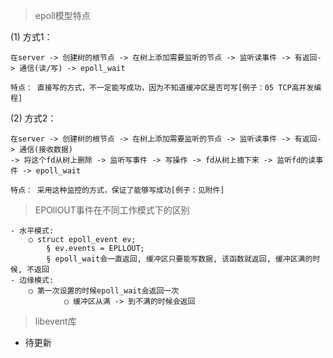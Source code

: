 
> epoll模型特点

(1) 方式1：

    在server -> 创建树的根节点 -> 在树上添加需要监听的节点 -> 监听读事件 -> 有返回- > 通信(读/写) -> epoll_wait

    特点： 直接写的方式，不一定能写成功，因为不知道缓冲区是否可写[例子：05 TCP高并发编程]
    
(2) 方式2：

    在server -> 创建树的根节点 -> 在树上添加需要监听的节点 -> 监听读事件 -> 有返回-> 通信(接收数据)
    -> 将这个fd从树上删除 -> 监听写事件 -> 写操作 -> fd从树上摘下来 -> 监听fd的读事件 -> epoll_wait

    特点： 采用这种监控的方式，保证了能够写成功[例子：见附件]


> EPOllOUT事件在不同工作模式下的区别

	- 水平模式:
		○ struct epoll_event ev;
			§ ev.events = EPLLOUT;
			§ epoll_wait会一直返回, 缓冲区只要能写数据, 该函数就返回, 缓冲区满的时候, 不返回
	- 边缘模式:
		○ 第一次设置的时候epoll_wait会返回一次
                ○ 缓冲区从满 -> 到不满的时候会返回

> libevent库

- 待更新

